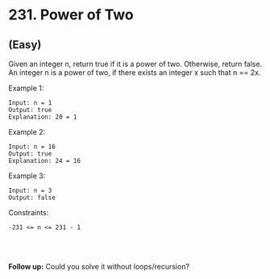 # 231. Power of Two
## (Easy)

Given an integer n, return true if it is a power of two. Otherwise, return false.
<br>
An integer n is a power of two, if there exists an integer x such that n == 2x.
<br>
 

Example 1:

```
Input: n = 1
Output: true
Explanation: 20 = 1
```

Example 2:

```
Input: n = 16
Output: true
Explanation: 24 = 16
```

Example 3:

```
Input: n = 3
Output: false
```
 

Constraints:

`-231 <= n <= 231 - 1`
 
<br>
<br>

**Follow up:** Could you solve it without loops/recursion?